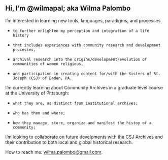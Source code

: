 Hi, I’m @wilmapal;  aka Wilma Palombo
- 
I’m interested in learning new tools, languages, paradigms, and processes
-     to further enlighten my perception and integration of a life history
-     that includes experiences with community research and development processes, 
-     archival research into the origins/development/evolution of communities of women religious,
-     and participation in creating content for/with the Sisters of St. Joseph (CSJ) of Baden, PA.
I’m currently learning about Community Archives in a graduate level course at the University of Pittsburgh:  
-     what they are, as distinct from institutional archives; 
-     who has them and where; 
-     how they manage, store, organize and manifest the histoy of a community;     
I’m looking to collaborate on future develpments with the CSJ Archives 
      and their contribution to both local and global historical research.

How to reach me:  wilma.palombo@gmail.com.

<!---
wilmapal/wilmapal is a ✨ special ✨ repository because its `README.md` (this file) appears on your GitHub profile.
You can click the Preview link to take a look at your changes.
--->
